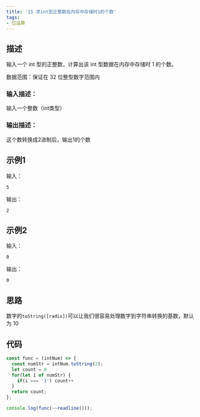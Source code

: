 ```yaml
---
title: '15 求int型正整数在内存中存储时1的个数'
tags:
- 位运算
---
```


## 描述

输入一个 int 型的正整数，计算出该 int 型数据在内存中存储时 1 的个数。

数据范围：保证在 32 位整型数字范围内

### 输入描述：

 输入一个整数（int类型）

### 输出描述：

 这个数转换成2进制后，输出1的个数

## 示例1

输入：

```
5
```



输出：

```
2
```



## 示例2

输入：

```
0
```



输出：

```
0
```

## 思路

数字的`toString([radix])`可以让我们很容易处理数字到字符串转换的基数，默认为 10


## 代码

```js
const func = (intNum) => {
  const numStr = intNum.toString(2);
  let count = 0
  for(let i of numStr) {
    if(i === '1') count++
  }
  return count;
};

console.log(func(~~readline()));

```

